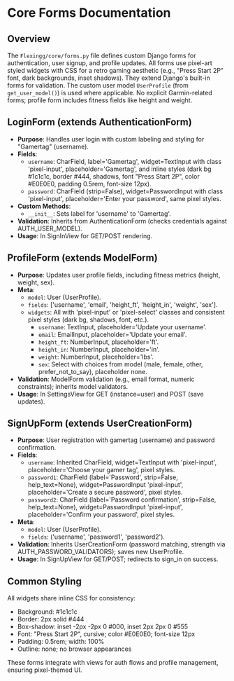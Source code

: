 # Core Forms Documentation

## Overview
The `Flexingg/core/forms.py` file defines custom Django forms for authentication, user signup, and profile updates. All forms use pixel-art styled widgets with CSS for a retro gaming aesthetic (e.g., "Press Start 2P" font, dark backgrounds, inset shadows). They extend Django's built-in forms for validation. The custom user model `UserProfile` (from `get_user_model()`) is used where applicable. No explicit Garmin-related forms; profile form includes fitness fields like height and weight.

## LoginForm (extends AuthenticationForm)
- **Purpose**: Handles user login with custom labeling and styling for "Gamertag" (username).
- **Fields**:
  - `username`: CharField, label='Gamertag', widget=TextInput with class 'pixel-input', placeholder='Gamertag', and inline styles (dark bg #1c1c1c, border #444, shadows, font "Press Start 2P", color #E0E0E0, padding 0.5rem, font-size 12px).
  - `password`: CharField (strip=False), widget=PasswordInput with class 'pixel-input', placeholder='Enter your password', same pixel styles.
- **Custom Methods**:
  - `__init__`: Sets label for 'username' to 'Gamertag'.
- **Validation**: Inherits from AuthenticationForm (checks credentials against AUTH_USER_MODEL).
- **Usage**: In SignInView for GET/POST rendering.

## ProfileForm (extends ModelForm)
- **Purpose**: Updates user profile fields, including fitness metrics (height, weight, sex).
- **Meta**:
  - `model`: User (UserProfile).
  - `fields`: ['username', 'email', 'height_ft', 'height_in', 'weight', 'sex'].
  - `widgets`: All with 'pixel-input' or 'pixel-select' classes and consistent pixel styles (dark bg, shadows, font, etc.).
    - `username`: TextInput, placeholder='Update your username'.
    - `email`: EmailInput, placeholder='Update your email'.
    - `height_ft`: NumberInput, placeholder='ft'.
    - `height_in`: NumberInput, placeholder='in'.
    - `weight`: NumberInput, placeholder='lbs'.
    - `sex`: Select with choices from model (male, female, other, prefer_not_to_say), placeholder none.
- **Validation**: ModelForm validation (e.g., email format, numeric constraints); inherits model validators.
- **Usage**: In SettingsView for GET (instance=user) and POST (save updates).

## SignUpForm (extends UserCreationForm)
- **Purpose**: User registration with gamertag (username) and password confirmation.
- **Fields**:
  - `username`: Inherited CharField, widget=TextInput with 'pixel-input', placeholder='Choose your gamer tag', pixel styles.
  - `password1`: CharField (label='Password', strip=False, help_text=None), widget=PasswordInput 'pixel-input', placeholder='Create a secure password', pixel styles.
  - `password2`: CharField (label='Password confirmation', strip=False, help_text=None), widget=PasswordInput 'pixel-input', placeholder='Confirm your password', pixel styles.
- **Meta**:
  - `model`: User (UserProfile).
  - `fields`: ('username', 'password1', 'password2').
- **Validation**: Inherits UserCreationForm (password matching, strength via AUTH_PASSWORD_VALIDATORS); saves new UserProfile.
- **Usage**: In SignUpView for GET/POST; redirects to sign_in on success.

## Common Styling
All widgets share inline CSS for consistency:
- Background: #1c1c1c
- Border: 2px solid #444
- Box-shadow: inset -2px -2px 0 #000, inset 2px 2px 0 #555
- Font: "Press Start 2P", cursive; color #E0E0E0; font-size 12px
- Padding: 0.5rem; width: 100%
- Outline: none; no browser appearances

These forms integrate with views for auth flows and profile management, ensuring pixel-themed UI.